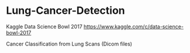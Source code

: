 # Lung-Cancer-Detection

Kaggle Data Science Bowl 2017
https://www.kaggle.com/c/data-science-bowl-2017

Cancer Classification from Lung Scans (Dicom files)
